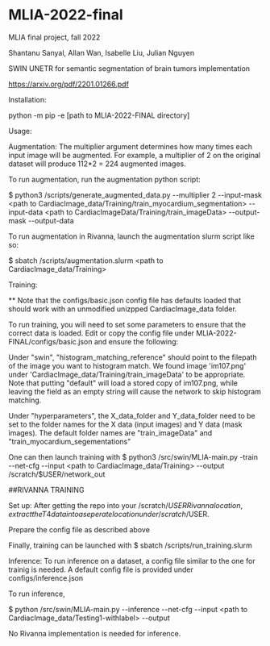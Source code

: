 # MLIA-2022-final
MLIA final project, fall 2022

Shantanu Sanyal, Allan Wan, Isabelle Liu, Julian Nguyen

SWIN UNETR for semantic segmentation of brain tumors implementation

https://arxiv.org/pdf/2201.01266.pdf

Installation:

python -m pip -e [path to MLIA-2022-FINAL directory]

Usage:

Augmentation:
The multiplier argument determines how many times each input image will be augmented.  For example, a multiplier of 2 on the original dataset will produce 112*2 = 224 augmented images.

To run augmentation, run the augmentation python script:

$ python3 <path to MLIA-2022-FINAL>/scripts/generate_augmented_data.py --multiplier 2 --input-mask <path to CardiacImage_data/Training/train_myocardium_segmentation> --input-data <path to CardiacImageData/Training/train_imageData> --output-mask <desired output folder for augmented segmentations> --output-data <desired output folder for augmented input images>

To run augmentation in Rivanna, launch the augmentation slurm script like so:

$ sbatch <path to MLIA-2022-FINAL>/scripts/augmentation.slurm <path to MLIA-2022-Final> <path to CardiacImage_data/Training> <multiplier>


Training:

** Note that the configs/basic.json config file has defaults loaded that should work with an unmodified unizpped CardiacImage_data folder.

To run training, you will need to set some parameters to ensure that the correct data is loaded.  Edit or copy the config file under MLIA-2022-FINAL/configs/basic.json and ensure the following:

Under "swin", "histogram_matching_reference" should point to the filepath of the image you want to histogram match.  We found image 'im107.png' under 'CardiacImage_data/Training/train_imageData' to be appropriate.  Note that putting "default" will load a stored copy of im107.png, while leaving the field as an empty string will cause the network to skip histogram matching.

Under "hyperparameters", the X_data_folder and Y_data_folder need to be set to the folder names for the X data (input images) and Y data (mask images).  The default folder names are "train_imageData" and "train_myocardium_segementations"

One can then launch training with 
$ python3 <path to MLIA-2022-FINAL>/src/swin/MLIA-main.py -train --net-cfg <path to json config file> --input <path to CardiacImage_data/Training> --output /scratch/$USER/network_out

##RIVANNA TRAINING

Set up:
After getting the repo into your /scratch/$USER Rivanna location, extract the T4 data into a seperate location under /scratch/$USER.

Prepare the config file as described above

Finally, training can be launched with 
$ sbatch <path to MLIA-2022-FINAL>/scripts/run_training.slurm <path to MLIA-2022-FINAL> <path to config file> <path to output directory>



Inference:
To run inference on a dataset, a config file similar to the one for trainig is needed.  A default config file is provided under configs/inference.json

To run inference,

$ python <path to MLIA-2022-FINAL>/src/swin/MLIA-main.py --inference --net-cfg <path to json config> --input <path to CardiacImage_data/Testing1-withlabel> --output <path to output directory>
  
No Rivanna implementation is needed for inference.
